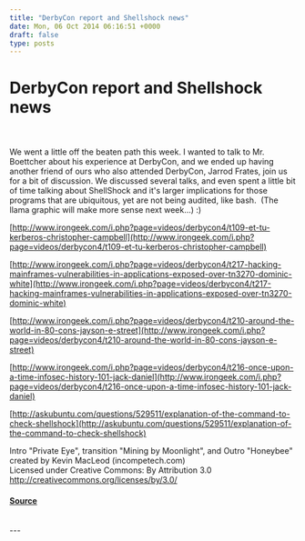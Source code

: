 ```yaml
---
title: "DerbyCon report and Shellshock news"
date: Mon, 06 Oct 2014 06:16:51 +0000
draft: false
type: posts
---
```

# DerbyCon report and Shellshock news

<br/>

<br/>
We went a little off the beaten path this week. I wanted to talk to Mr. Boettcher about his experience at DerbyCon, and we ended up having another friend of ours who also attended DerbyCon, Jarrod Frates, join us for a bit of discussion. We discussed several talks, and even spent a little bit of time talking about ShellShock and it's larger implications for those programs that are ubiquitous, yet are not being audited, like bash.  (The llama graphic will make more sense next week...) :)

[http://www.irongeek.com/i.php?page=videos/derbycon4/t109-et-tu-kerberos-christopher-campbell](http://www.irongeek.com/i.php?page=videos/derbycon4/t109-et-tu-kerberos-christopher-campbell)  
  
[http://www.irongeek.com/i.php?page=videos/derbycon4/t217-hacking-mainframes-vulnerabilities-in-applications-exposed-over-tn3270-dominic-white](http://www.irongeek.com/i.php?page=videos/derbycon4/t217-hacking-mainframes-vulnerabilities-in-applications-exposed-over-tn3270-dominic-white)  
  
[http://www.irongeek.com/i.php?page=videos/derbycon4/t210-around-the-world-in-80-cons-jayson-e-street](http://www.irongeek.com/i.php?page=videos/derbycon4/t210-around-the-world-in-80-cons-jayson-e-street)  
  
[http://www.irongeek.com/i.php?page=videos/derbycon4/t216-once-upon-a-time-infosec-history-101-jack-daniel](http://www.irongeek.com/i.php?page=videos/derbycon4/t216-once-upon-a-time-infosec-history-101-jack-daniel)  
  
[http://askubuntu.com/questions/529511/explanation-of-the-command-to-check-shellshock](http://askubuntu.com/questions/529511/explanation-of-the-command-to-check-shellshock)

Intro "Private Eye", transition "Mining by Moonlight", and Outro "Honeybee" created by Kevin MacLeod (incompetech.com)   
Licensed under Creative Commons: By Attribution 3.0  
http://creativecommons.org/licenses/by/3.0/

#### [Source](http://brakeingsecurity.com/derbycon-report-and-shellshock-news)

<br/>
---
